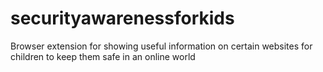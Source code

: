 # securityawarenessforkids
Browser extension for showing useful information on certain websites for children to keep them safe in an online world
